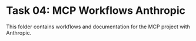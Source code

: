 # Task 04: MCP Workflows Anthropic

This folder contains workflows and documentation for the MCP project with Anthropic.
